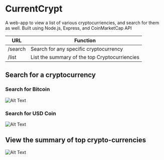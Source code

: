# CurrentCrypt

A web-app to view a list of various cryptocurriencies, and search for them as well.
Built using Node.js, Express, and CoinMarketCap API 

|      URL      |    Function   |
| ------------- | ------------- |
| /search  | Search for any specific cryptocurrency  |
| /list  | List the summary of the top Cryptocurriencies  |


## Search for a cryptocurrency
   ### Search for Bitcoin
   ![Alt Text](https://media.giphy.com/media/5bgNvHiyuYwWjnIzhX/giphy.gif)
   
   ### Search for USD Coin
   ![Alt Text](https://media.giphy.com/media/1BcwNt6T42xID7Y7KF/giphy.gif)
  

## View the summary of top crypto-currencies
  ![Alt Text](https://media.giphy.com/media/5n5CG459wrZrTzswcK/giphy.gif)
